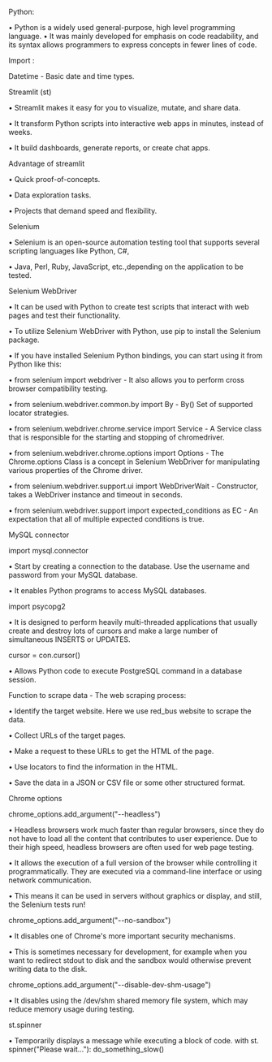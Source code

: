 Python:

•	Python is a widely used general-purpose, high level programming language.
•	It was mainly developed for emphasis on code readability, and its syntax allows programmers to express concepts in fewer lines of code.

Import :

Datetime    - 	Basic date and time types.

Streamlit (st) 

•	Streamlit makes it easy for you to visualize, mutate, and share data. 

•	It transform Python scripts into interactive web apps in minutes, instead of weeks.

•	It build dashboards, generate reports, or create chat apps.

Advantage of streamlit 

•	Quick proof-of-concepts.

•	Data exploration tasks.

•	Projects that demand speed and flexibility.

Selenium 

•	Selenium is an open-source automation testing tool that supports several scripting languages like Python, C#, 

•	Java, Perl, Ruby, JavaScript, etc.,depending on the application to be tested.

Selenium WebDriver

•	It can be used with Python to create test scripts that interact with web pages and test their functionality. 

•	To utilize Selenium WebDriver with Python, use pip to install the Selenium package.

•	If you have installed Selenium Python bindings, you can start using it from Python like this:

•	from selenium import webdriver  - It also allows you to perform cross browser compatibility testing.

•	from selenium.webdriver.common.by import By - By() Set of supported locator strategies.

•	from selenium.webdriver.chrome.service import Service - A Service class that is responsible for the starting and stopping of chromedriver.

•	from selenium.webdriver.chrome.options import Options - The Chrome.options Class is a concept in Selenium WebDriver for manipulating  various properties of the Chrome driver.

•	from selenium.webdriver.support.ui import WebDriverWait - Constructor, takes a WebDriver instance and timeout in seconds.

•	from selenium.webdriver.support import expected_conditions as EC - An expectation that all of multiple expected conditions is true.


MySQL connector

import mysql.connector

•	Start by creating a connection to the database. Use the username and password from your MySQL database.

•	It enables Python programs to access MySQL databases.

import psycopg2 

•	It is designed to perform heavily multi-threaded applications that usually create and destroy lots of cursors  and make a large number of simultaneous INSERTS or UPDATES.

cursor = con.cursor() 

•	Allows Python code to execute PostgreSQL command in a database session. 

Function to scrape data - The web scraping process:

•	Identify the target website. Here we use red_bus website to scrape the data.

•	Collect URLs of the target pages.

•	Make a request to these URLs to get the HTML of the page.

•	Use locators to find the information in the HTML.

•	Save the data in a JSON or CSV file or some other structured format.

Chrome options 

chrome_options.add_argument("--headless")  

•	Headless browsers work much faster than regular browsers, since they do not have to load all the content  that contributes to user experience. Due to their high speed, headless browsers are often used for web page testing.

•	It allows the execution of a full version of the browser while controlling it programmatically. They are executed via a command-line interface or using network communication. 

•	This means it can be used in servers without graphics or display, and still, the Selenium tests run!

chrome_options.add_argument("--no-sandbox") 

•	It disables one of Chrome's more important security mechanisms. 

•	This is sometimes necessary for development, for example when you want to redirect stdout to disk and the sandbox would otherwise prevent writing data to the disk.

chrome_options.add_argument("--disable-dev-shm-usage")

•	It disables using the /dev/shm shared memory file system, which may reduce memory usage during testing.

st.spinner 

•	Temporarily displays a message while executing a block of code. with st. spinner("Please wait..."): do_something_slow()

